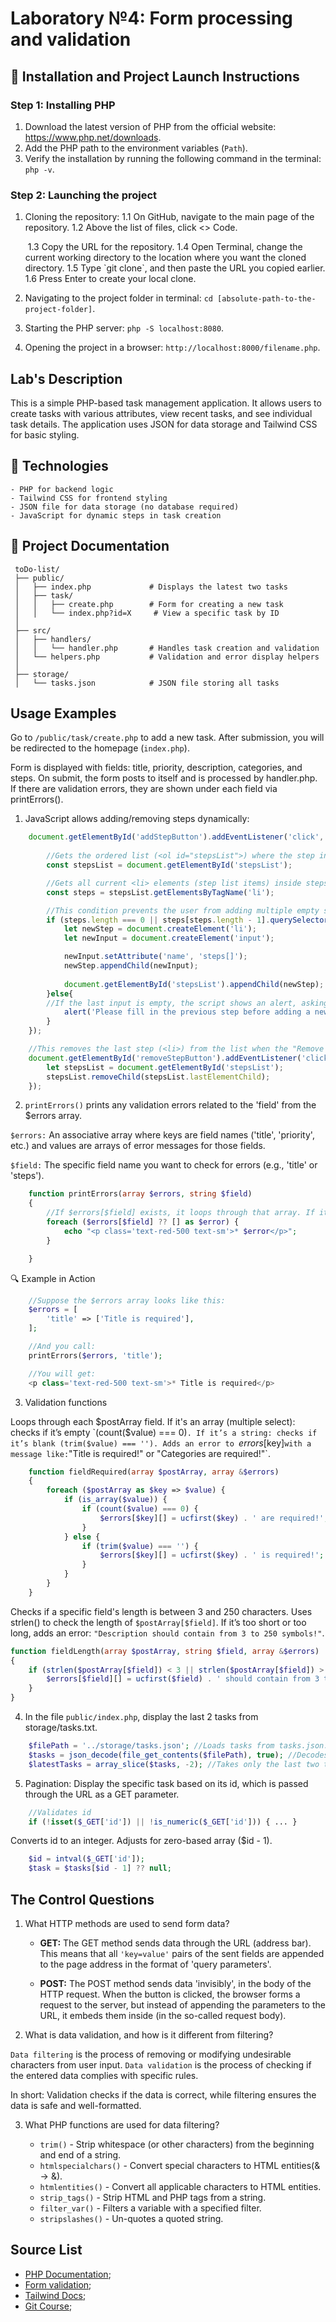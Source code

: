 # Laboratory №4: Form processing and validation

## 🚀 Installation and Project Launch Instructions
 
### Step 1: Installing PHP 

1. Download the latest version of PHP from the official website: https://www.php.net/downloads.
2. Add the PHP path to the environment variables (`Path`).
3. Verify the installation by running the following command in the terminal: `php -v`.

### Step 2: Launching the project

1. Cloning the repository:
   1.1 On GitHub, navigate to the main page of the repository.
   1.2 Above the list of files, click <> Code.

   <img scr="https://docs.github.com/assets/cb-13128/mw-1440/images/help/repository/code-button.webp">
   1.3 Copy the URL for the repository.
   1.4 Open Terminal, сhange the current working directory to the location where you want the cloned directory.
   1.5 Type `git clone`, and then paste the URL you copied earlier.
   1.6 Press Enter to create your local clone.
2. Navigating to the project folder in terminal: `cd [absolute-path-to-the-project-folder]`.
3. Starting the PHP server: `php -S localhost:8080`.
4. Opening the project in a browser: `http://localhost:8000/filename.php`.

## Lab's Description

This is a simple PHP-based task management application. It allows users to create tasks with various attributes, view recent tasks, and see individual task details. The application uses JSON for data storage and Tailwind CSS for basic styling.

## 🧩 Technologies

    - PHP for backend logic
    - Tailwind CSS for frontend styling
    - JSON file for data storage (no database required)
    - JavaScript for dynamic steps in task creation

## 📃 Project Documentation
```
 toDo-list/
 ├── public/
 │   ├── index.php             # Displays the latest two tasks
 │   ├── task/
 │   │   ├── create.php        # Form for creating a new task
 │   │   └── index.php?id=X     # View a specific task by ID
 │
 ├── src/
 │   ├── handlers/
 │   │   └── handler.php       # Handles task creation and validation
 │   └── helpers.php           # Validation and error display helpers
 │
 ├── storage/
 │   └── tasks.json            # JSON file storing all tasks
```

## Usage Examples

Go to `/public/task/create.php` to add a new task. After submission, you will be redirected to the homepage (`index.php`). 

Form is displayed with fields: title, priority, description, categories, and steps. On submit, the form posts to itself and is processed by handler.php. If there are validation errors, they are shown under each field via printErrors().

1. JavaScript allows adding/removing steps dynamically:

```js
    document.getElementById('addStepButton').addEventListener('click', function() {
        
        //Gets the ordered list (<ol id="stepsList">) where the step inputs will be inserted.
        const stepsList = document.getElementById('stepsList'); 

        //Gets all current <li> elements (step list items) inside stepsList.
        const steps = stepsList.getElementsByTagName('li');

        //This condition prevents the user from adding multiple empty steps.
        if (steps.length === 0 || steps[steps.length - 1].querySelector('input').value.trim() !== ''){
            let newStep = document.createElement('li');
            let newInput = document.createElement('input');

            newInput.setAttribute('name', 'steps[]');
            newStep.appendChild(newInput);
        
            document.getElementById('stepsList').appendChild(newStep);
        }else{
        //If the last input is empty, the script shows an alert, asking the user to fill it before adding a new one.
            alert('Please fill in the previous step before adding a new one.');
        }
    });

    //This removes the last step (<li>) from the list when the "Remove step" button is clicked.
    document.getElementById('removeStepButton').addEventListener('click', function() {
        let stepsList = document.getElementById('stepsList');
        stepsList.removeChild(stepsList.lastElementChild);
    });

```

2. `printErrors()` prints any validation errors related to the 'field' from the $errors array.

`$errors:` An associative array where keys are field names ('title', 'priority', etc.) and values are arrays of error messages for those fields.

`$field:` The specific field name you want to check for errors (e.g., 'title' or 'steps').

```php
    function printErrors(array $errors, string $field)
    {
        //If $errors[$field] exists, it loops through that array. If it doesn’t exist, ?? [] returns an empty array — so the loop won’t run and no error will be shown.
        foreach ($errors[$field] ?? [] as $error) {
            echo "<p class='text-red-500 text-sm'>* $error</p>";
        }

    }
```
🔍 Example in Action

```php
    //Suppose the $errors array looks like this:
    $errors = [
        'title' => ['Title is required'],
    ];

    //And you call:
    printErrors($errors, 'title');

    //You will get:
    <p class='text-red-500 text-sm'>* Title is required</p>

```

3. Validation functions

Loops through each $postArray field. If it's an array (multiple select): checks if it’s empty `(count($value) === 0)`. If it’s a string: checks if it’s blank (trim($value) === ''). Adds an error to `$errors[$key]` with a message like: `"Title is required!" or "Categories are required!"`.

```php
    function fieldRequired(array $postArray, array &$errors)
    {
        foreach ($postArray as $key => $value) {
            if (is_array($value)) {
                if (count($value) === 0) {
                    $errors[$key][] = ucfirst($key) . ' are required!';
                }
            } else {
                if (trim($value) === '') {
                    $errors[$key][] = ucfirst($key) . ' is required!';
                }
            }
        }
    }
```

Checks if a specific field's length is between 3 and 250 characters. Uses strlen() to check the length of `$postArray[$field]`. If it’s too short or too long, adds an error: `"Description should contain from 3 to 250 symbols!"`.

```php
function fieldLength(array $postArray, string $field, array &$errors)
{
    if (strlen($postArray[$field]) < 3 || strlen($postArray[$field]) > 250) {
        $errors[$field][] = ucfirst($field) . ' should contain from 3 to 250 symbols!';
    }
}
```

4. In the file `public/index.php`, display the last 2 tasks from storage/tasks.txt.


```php
    $filePath = '../storage/tasks.json'; //Loads tasks from tasks.json.
    $tasks = json_decode(file_get_contents($filePath), true); //Decodes JSON into a PHP array.
    $latestTasks = array_slice($tasks, -2); //Takes only the last two tasks using array_slice().
```

5. Pagination: Display the specific task based on its id, which is passed through the URL as a GET parameter.

```php
    //Validates id
    if (!isset($_GET['id']) || !is_numeric($_GET['id'])) { ... }
```

Converts id to an integer. Adjusts for zero-based array ($id - 1).

```php
    $id = intval($_GET['id']);
    $task = $tasks[$id - 1] ?? null;
```
## The Control Questions

1. What HTTP methods are used to send form data?

    - **GET:** The GET method sends data through the URL (address bar). This means that all `'key=value'` pairs of the sent fields are appended to the page address in the format of 'query parameters'.

    - **POST:** The POST method sends data 'invisibly', in the body of the HTTP request. When the button is clicked, the browser forms a request to the server, but instead of appending the parameters to the URL, it embeds them inside (in the so-called request body).

2. What is data validation, and how is it different from filtering?

`Data filtering` is the process of removing or modifying undesirable characters from user input. `Data validation` is the process of checking if the entered data complies with specific rules.

In short: Validation checks if the data is correct, while filtering ensures the data is safe and well-formatted.

3. What PHP functions are used for data filtering?

    - `trim()` - Strip whitespace (or other characters) from the beginning and end of a string.
    - `htmlspecialchars()` - Convert special characters to HTML entities(& -> &amp;).
    - `htmlentities()` - Convert all applicable characters to HTML entities.
    - `strip_tags()` - Strip HTML and PHP tags from a string.
    - `filter_var()` - Filters a variable with a specified filter.
    - `stripslashes()` - Un-quotes a quoted string. 

## Source List 

- [PHP Documentation](https://www.php.net/docs.php);
- [Form validation](https://www.w3schools.com/php/php_form_validation.asp);
- [Tailwind Docs](https://www.w3schools.com/php/php_form_validation.asp); 
- [Git Course](https://github.com/MSU-Courses/advanced-web-programming/tree/main/07_Forms_And_Validation);
























